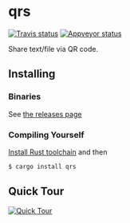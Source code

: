qrs
===

[![Travis status](https://api.travis-ci.org/ARwMq9b6/qrs.svg?branch=master)](https://travis-ci.org/ARwMq9b6/qrs) [![Appveyor status](https://ci.appveyor.com/api/projects/status/pakhhlbpca7a475i/branch/master?svg=true)](https://ci.appveyor.com/project/ARwMq9b6/qrs)

Share text/file via QR code.

Installing
----------

### Binaries ###

See [the releases page](https://github.com/ARwMq9b6/qrs/releases)

### Compiling Yourself ###

[Install Rust toolchain](https://www.rust-lang.org/downloads.html) and then

```bash
$ cargo install qrs
```

Quick Tour
----------

[![Quick Tour](https://asciinema.org/a/1t69fduw7mq4q2c8q8uowu9m0.png)](https://asciinema.org/a/1t69fduw7mq4q2c8q8uowu9m0)